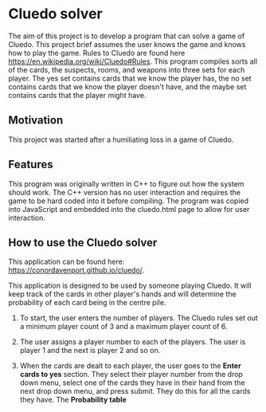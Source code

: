 # Cluedo solver
The aim of this project is to develop a program that can solve a game of Cluedo. This project brief assumes the user knows the game and knows how to play the game. Rules to Cluedo are found here https://en.wikipedia.org/wiki/Cluedo#Rules. This program compiles sorts all of the cards, the suspects, rooms, and weapons into three sets for each player. The yes set contains cards that we know the player has, the no set contains cards that we know the player doesn't have, and the maybe set contains cards that the player might have.

## Motivation
This project was started after a humiliating loss in a game of Cluedo.

## Features
This program was originally written in C++ to figure out how the system should work. The C++ version has no user interaction and requires the game to be hard coded into it before compiling. The program was copied into JavaScript and embedded into the cluedo.html page to allow for user interaction.

## How to use the Cluedo solver 
This application can be found here: https://conordavenport.github.io/cluedo/.

This application is designed to be used by someone playing Cluedo. It will keep track of the cards in other player's hands and will determine the probability of each card being in the centre pile.

1. To start, the user enters the number of players. The Cluedo rules set out a minimum player count of 3 and a maximum player count of 6.

2. The user assigns a player number to each of the players. The user is player 1 and the next is player 2 and so on.

3. When the cards are dealt to each player, the user goes to the **Enter cards to yes** section. They select their player number from the drop down menu, select one of the cards they have in their hand from the next drop down menu, and press submit. They do this for all the cards they have.
The **Probability table** 